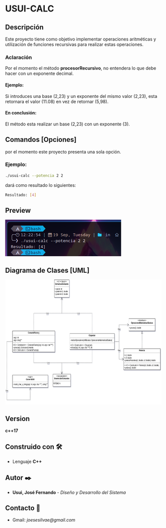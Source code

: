 # USUI-CALC

## Descripción
Este proyecto tiene como objetivo implementar operaciones aritméticas y utilización de funciones recursivas para realizar estas operaciones.

### Aclaración
Por el momento el método **procesorRecursivo**, no entendera lo que debe hacer con un exponente decimal.

#### Ejemplo:
Si introduces una base (2,23) y un exponente del mismo valor (2,23), esta retornara el valor (11.08) en vez de retornar (5,98).<br>
#### En conclusión:
El método esta realizar un base (2,23) con un exponente (3). 

## Comandos [Opciones]
por el momento este proyecto presenta una sola opción.

### Ejemplo:
```sh
./usui-calc --potencia 2 2
```
dará como resultado lo siguientes:
```sh
Resultado: [4]
```

## Preview
![preview](img/preview.png)

## Diagrama de Clases [UML]
<img src="uml/usui-calc.png" alt="uml" height="400">

## Version
**c++17**

## Construido con 🛠️
- Lenguaje **C++**

## Autor ✒️
- **Usui, José Fernando** - _Diseño y Desarrollo del Sistema_

## Contacto 📱
- Gmail: _joesesilvae@gmail.com_

